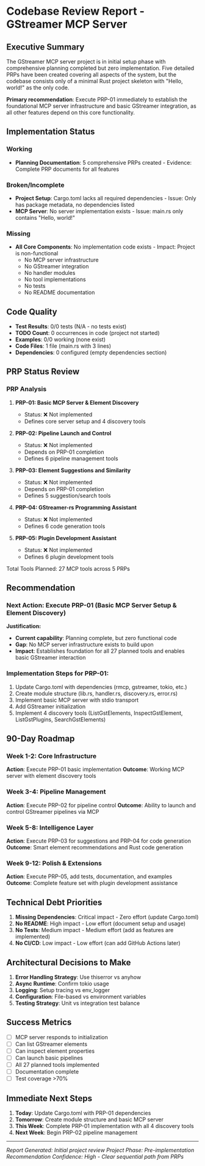 # Codebase Review Report - GStreamer MCP Server

## Executive Summary
The GStreamer MCP server project is in initial setup phase with comprehensive planning completed but zero implementation. Five detailed PRPs have been created covering all aspects of the system, but the codebase consists only of a minimal Rust project skeleton with "Hello, world!" as the only code.

**Primary recommendation**: Execute PRP-01 immediately to establish the foundational MCP server infrastructure and basic GStreamer integration, as all other features depend on this core functionality.

## Implementation Status

### Working
- **Planning Documentation**: 5 comprehensive PRPs created - Evidence: Complete PRP documents for all features

### Broken/Incomplete
- **Project Setup**: Cargo.toml lacks all required dependencies - Issue: Only has package metadata, no dependencies listed
- **MCP Server**: No server implementation exists - Issue: main.rs only contains "Hello, world!"

### Missing
- **All Core Components**: No implementation code exists - Impact: Project is non-functional
  - No MCP server infrastructure
  - No GStreamer integration
  - No handler modules
  - No tool implementations
  - No tests
  - No README documentation

## Code Quality

- **Test Results**: 0/0 tests (N/A - no tests exist)
- **TODO Count**: 0 occurrences in code (project not started)
- **Examples**: 0/0 working (none exist)
- **Code Files**: 1 file (main.rs with 3 lines)
- **Dependencies**: 0 configured (empty dependencies section)

## PRP Status Review

### PRP Analysis
1. **PRP-01: Basic MCP Server & Element Discovery** 
   - Status: ❌ Not implemented
   - Defines core server setup and 4 discovery tools
   
2. **PRP-02: Pipeline Launch and Control**
   - Status: ❌ Not implemented  
   - Depends on PRP-01 completion
   - Defines 6 pipeline management tools
   
3. **PRP-03: Element Suggestions and Similarity**
   - Status: ❌ Not implemented
   - Depends on PRP-01 completion
   - Defines 5 suggestion/search tools
   
4. **PRP-04: GStreamer-rs Programming Assistant**
   - Status: ❌ Not implemented
   - Defines 6 code generation tools
   
5. **PRP-05: Plugin Development Assistant**
   - Status: ❌ Not implemented
   - Defines 6 plugin development tools

Total Tools Planned: 27 MCP tools across 5 PRPs

## Recommendation

### Next Action: Execute PRP-01 (Basic MCP Server Setup & Element Discovery)

**Justification:**
- **Current capability**: Planning complete, but zero functional code
- **Gap**: No MCP server infrastructure exists to build upon
- **Impact**: Establishes foundation for all 27 planned tools and enables basic GStreamer interaction

### Implementation Steps for PRP-01:
1. Update Cargo.toml with dependencies (rmcp, gstreamer, tokio, etc.)
2. Create module structure (lib.rs, handler.rs, discovery.rs, error.rs)
3. Implement basic MCP server with stdio transport
4. Add GStreamer initialization
5. Implement 4 discovery tools (ListGstElements, InspectGstElement, ListGstPlugins, SearchGstElements)

## 90-Day Roadmap

### Week 1-2: Core Infrastructure
**Action**: Execute PRP-01 basic implementation
**Outcome**: Working MCP server with element discovery tools

### Week 3-4: Pipeline Management  
**Action**: Execute PRP-02 for pipeline control
**Outcome**: Ability to launch and control GStreamer pipelines via MCP

### Week 5-8: Intelligence Layer
**Action**: Execute PRP-03 for suggestions and PRP-04 for code generation
**Outcome**: Smart element recommendations and Rust code generation

### Week 9-12: Polish & Extensions
**Action**: Execute PRP-05, add tests, documentation, and examples
**Outcome**: Complete feature set with plugin development assistance

## Technical Debt Priorities

1. **Missing Dependencies**: Critical impact - Zero effort (update Cargo.toml)
2. **No README**: High impact - Low effort (document setup and usage)
3. **No Tests**: Medium impact - Medium effort (add as features are implemented)
4. **No CI/CD**: Low impact - Low effort (can add GitHub Actions later)

## Architectural Decisions to Make

1. **Error Handling Strategy**: Use thiserror vs anyhow
2. **Async Runtime**: Confirm tokio usage
3. **Logging**: Setup tracing vs env_logger
4. **Configuration**: File-based vs environment variables
5. **Testing Strategy**: Unit vs integration test balance

## Success Metrics

- [ ] MCP server responds to initialization
- [ ] Can list GStreamer elements  
- [ ] Can inspect element properties
- [ ] Can launch basic pipelines
- [ ] All 27 planned tools implemented
- [ ] Documentation complete
- [ ] Test coverage >70%

## Immediate Next Steps

1. **Today**: Update Cargo.toml with PRP-01 dependencies
2. **Tomorrow**: Create module structure and basic MCP server
3. **This Week**: Complete PRP-01 implementation with all 4 discovery tools
4. **Next Week**: Begin PRP-02 pipeline management

---
*Report Generated: Initial project review*
*Project Phase: Pre-implementation*
*Recommendation Confidence: High - Clear sequential path from PRPs*